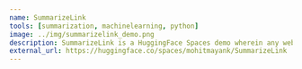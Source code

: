 ```yaml
---
name: SummarizeLink
tools: [summarization, machinelearning, python]
image: ../img/summarizelink_demo.png
description: SummarizeLink is a HuggingFace Spaces demo wherein any website link can be parsed and summarized. Use it to get an overview of a website link before even opening it!
external_url: https://huggingface.co/spaces/mohitmayank/SummarizeLink
---
```

